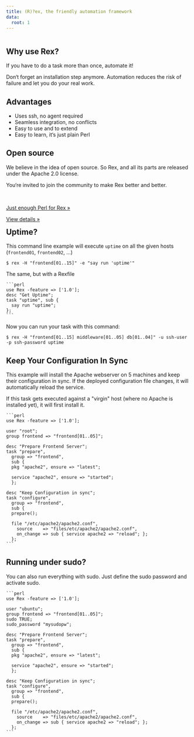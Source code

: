 ```yaml
---
title: (R)?ex, the friendly automation framework
data:
  root: 1
---
```

<div style="float: left;">
<div class="row-fluid">
<div class="span4">
<h2>Why use Rex?</h2>
<p>If you have to do a task more than once, automate it!</p>
<p>Don&lsquo;t forget an installation step anymore. Automation reduces the risk of failure and let you do your real work.</p>
</div>
<div class="span4">
<h2>Advantages</h2>
<ul class="no-list">
<li>Uses ssh, no agent required</li>
<li>Seamless integration, no conflicts</li>
<li>Easy to use and to extend</li>
<li>Easy to learn, it&lsquo;s just plain Perl</li>
</ul>
</div>
<div class="span4">
<h2>Open source</h2>
<p>We believe in the idea of open source. So Rex, and all its parts are released under the Apache 2.0 license.</p>
<p>You&lsquo;re invited to join the community to make Rex better and better.</p>
</div>
</div>

<div class="row-fluid">
<div class="span4">&nbsp;</div>
<div class="span4">
<p><a class="btn" href="/docs/guides/just_enough_perl_for_rex.html">Just enough Perl for Rex &raquo;</a></p>
</div>
<div class="span4">
<p><a class="btn" href="/care/help__r__ex.html">View details &raquo;</a></p>
</div>
</div>
</div>

## Uptime?

This command line example will execute `uptime` on all the given hosts (`frontend01`, `frontend02`, ...)

    $ rex -H "frontend[01..15]" -e "say run 'uptime'"

The same, but with a Rexfile

    ```perl
    use Rex -feature => ['1.0'];
    desc "Get Uptime";
    task "uptime", sub {
      say run "uptime";
    };
    ```

Now you can run your task with this command:

    $ rex -H "frontend[01..15] middleware[01..05] db[01..04]" -u ssh-user -p ssh-password uptime

## Keep Your Configuration In Sync

This example will install the Apache webserver on 5 machines and keep their configuration in sync. If the deployed configuration file changes, it will automatically reload the service.

If this task gets executed against a "virgin" host (where no Apache is installed yet), it will first install it.

    ```perl
    use Rex -feature => ['1.0'];
    
    user "root";
    group frontend => "frontend[01..05]";
    
    desc "Prepare Frontend Server";
    task "prepare",
      group => "frontend",
      sub {
      pkg "apache2", ensure => "latest";
    
      service "apache2", ensure => "started";
      };
    
    desc "Keep Configuration in sync";
    task "configure",
      group => "frontend",
      sub {
      prepare();
    
      file "/etc/apache2/apache2.conf",
        source    => "files/etc/apache2/apache2.conf",
        on_change => sub { service apache2 => "reload"; };
      };
    ```

## Running under sudo?

You can also run everything with sudo. Just define the sudo password and activate sudo.

    ```perl
    use Rex -feature => ['1.0'];
    
    user "ubuntu";
    group frontend => "frontend[01..05]";
    sudo TRUE;
    sudo_password "mysudopw";
    
    desc "Prepare Frontend Server";
    task "prepare",
      group => "frontend",
      sub {
      pkg "apache2", ensure => "latest";
    
      service "apache2", ensure => "started";
      };
    
    desc "Keep Configuration in sync";
    task "configure",
      group => "frontend",
      sub {
      prepare();
    
      file "/etc/apache2/apache2.conf",
        source    => "files/etc/apache2/apache2.conf",
        on_change => sub { service apache2 => "reload"; };
      };
    ```
